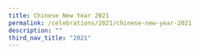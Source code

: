 ```yaml
---
title: Chinese New Year 2021
permalink: /celebrations/2021/chinese-new-year-2021
description: ""
third_nav_title: "2021"
---
```


